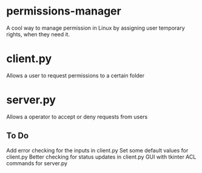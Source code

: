 # permissions-manager
A cool way to manage permission in Linux by assigning user temporary rights, when they need it.

# client.py
Allows a user to request permissions to a certain folder

# server.py
Allows a operator to accept or deny requests from users

## To Do
Add error checking for the inputs in client.py
Set some default values for client.py
Better checking for status updates in client.py
GUI with tkinter
ACL commands for server.py 

